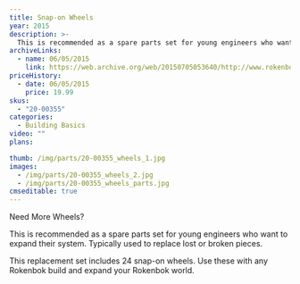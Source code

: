 ```yaml
---
title: Snap-on Wheels
year: 2015
description: >-
  This is recommended as a spare parts set for young engineers who want to expand their system. Typically used to replace lost or broken pieces.
archiveLinks:
  - name: 06/05/2015
    link: https://web.archive.org/web/20150705053640/http://www.rokenbok.com/shop/spare-parts/snap-wheels
priceHistory:
  - date: 06/05/2015
    price: 19.99
skus:
  - "20-00355"
categories: 
  - Building Basics
video: ""
plans:

thumb: /img/parts/20-00355_wheels_1.jpg
images:
  - /img/parts/20-00355_wheels_2.jpg
  - /img/parts/20-00355_wheels_parts.jpg
cmseditable: true
---
```

Need More Wheels?

This is recommended as a spare parts set for young engineers who want to expand their system. Typically used to replace lost or broken pieces.

This replacement set includes 24 snap-on wheels. Use these with any Rokenbok build and expand your Rokenbok world.
